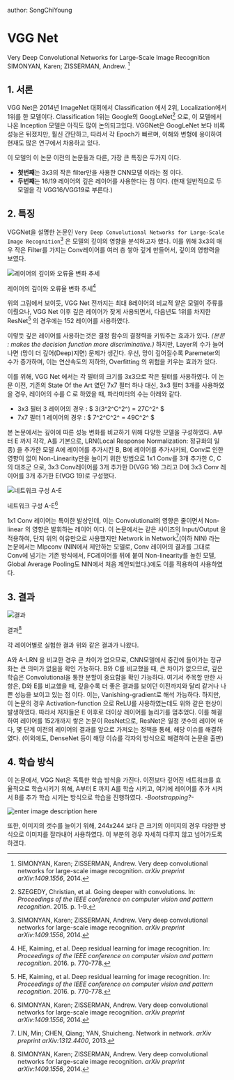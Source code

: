 author: SongChiYoung
# VGG Net 
Very Deep Convolutional Networks for Large-Scale Image Recognition SIMONYAN, Karen; ZISSERMAN, Andrew.  [^1]

## 1. 서론 

VGG Net은 2014년 ImageNet 대회에서 Classification 에서  2위, Localization에서 1위를 한 모델이다. Classification 1위는 Google의 GoogLeNet[^3] 으로, 이 모델에서 나온 Inception 모델은 아직도 많이 논의되고있다. VGGNet은 GoogLeNet 보다 비록 성능은 뒤졌지만, 훨신 간단하고, 따라서 각 Epoch가 빠르며, 이해와 변형에 용이하여 현재도 많은 연구에서 차용하고 있다.

이 모델의 이 논문 이전의 논문들과 다른, 가장 큰 특징은 두가지 이다. 

* **첫번째**는  3x3의 작은 filter만을 사용한 CNN모델 이라는 점 이다.
* **두번째**는 16/19 레이어의 깊은 레이어를 사용한다는 점 이다. 
(현재 일반적으로 두 모델을 각 VGG16/VGG19로 부른다.)

## 2. 특징
 VGGNet을 설명한 논문인 `Very Deep Convolutional Networks for Large-Scale Image Recognition`[^1] 은 모델의 깊이의 영향을 분석하고자 했다. 이를 위해 3x3의 매우 작은 Filter를 가지는 Conv레이어를 여러 층 쌓아 깊게 만들어서, 깊이의 영향력을 보였다.

![레이어의 깊이와 오류율 변화 추세](https://lh3.googleusercontent.com/z7dB7oa9-B_R8gDrd2dHJhnuW-MHX1aXEte3tdUQzGD_NCKxUX6x9Vk0acdVlWP0_TuZsxJnaHM)

레이어의 깊이와 오류율 변화 추세[^2]

위의 그림에서 보이듯, VGG Net 전까지는 최대 8레이어의 비교적 얕은 모델이 주류를 이뤘으나, VGG Net 이후 깊은 레이어가 잦게 사용되면서, 다음년도 1위를 차지한 ResNet[^2] 의 경우에는 152 레이어를 사용하였다.

이렇듯 깊은 레이어를 사용하는것은 결정 함수의 결정력을 키워주는 효과가 있다. *(본문 : makes the decision function more discriminative.)*  하지만, Layer의 수가 늘어나면 (망이 더 깊어(Deep)지면) 문제가 생긴다. 우선, 망이 깊어질수록 Paremeter의 수가 증가하며, 이는 연산속도의 저하와, Overfitting 의 위험을 키우는 효과가 있다.

이를 위해, VGG Net 에서는 각 필터의 크기를 3x3으로 작은 필터를 사용하였다. 이 논문 이전, 기존의 State Of the Art 였던 7x7 필터 하나 대신, 3x3 필터 3개를 사용하였을 경우, 레이어의 수를 C 로 하였을 때, 파라미터의 수는 아래와 같다.

* 3x3 필터 3 레이어의 경우 : $ 3(3^2^C^2^) = 27C^2^ $
* 7x7 필터 1 레이어의 경우 : $ 7^2^C^2^ = 49C^2^ $

본 논문에서는 깊이에 따른 성능 변화를 비교하기 위해 다양한 모델을 구성하였다.
A부터 E 까지 각각, A를 기본으로, LRN(Local Response Normalization: 정규화의 일종) 을 추가한 모델 A에 레이어를 추가시킨 B, B에 레이어를 추가시키되, Conv로 인한 영향이 없이 Non-Linearity만을 늘이기 위한 방법으로 1x1 Conv를 3개 추가한 C, C의 대조군 으로, 3x3 Conv레이어를 3개 추가한 D(VGG 16) 그리고 D에 3x3 Conv 레이어를 3개 추가한 E(VGG 19)로 구성했다.

![네트워크 구성 A-E](https://lh3.googleusercontent.com/K4nMuGsEA7pgesgCQwn7T5Zu9oHCYm_8_rHkgovPRS2JwRy4QNAfXgdn0Z04PLkDOYtT0DB9n5M)

네트워크 구성 A-E[^1]

1x1 Conv 레이어는 특이한 발상인데, 이는 Convolutional의 영향은 줄이면서 Non-linear 의 영향은 발휘하는 레이어 이다. 이 논문에서는 같은 사이즈의 Input/Output 을 적용하여, 단지 위의 이유만으로 사용했지만 Network in Network[^4](이하 NIN) 라는 논문에서는 Mlpconv (NIN에서 제안하는 모델로, Conv 레이어의 결과를 그대로 Conv에 넘기는 기존 방식에서, FC레이어를 뒤에 붙여 Non-linearity를 높힌 모델, Global Average Pooling도 NIN에서 처음 제안되었다.)에도 이를 적용하여 사용하였다.

## 3. 결과

![결과](https://lh3.googleusercontent.com/bKwLJSwUxkLjUYhiSFNqZvKL7cSnqaCV1NIiUVV3TYcC-QCMFlndWwxnWxgRj4uTURueg_nl19E)

결과[^1]

각 레이어별로 실험한 결과 위와 같은 결과가 나왔다.

A와 A-LRN 을 비교한 경우 큰 차이가 없으므로, CNN모델에서 중간에 들어가는 정규화는 큰 의미가 없음을 확인 가능하다. B와 C를 비교했을 때, 큰 차이가 없으므로, 깊은 학습은 Convolutional을 통한 분할이 중요함을 확인 가능하다. 여기서 주목할 만한 사항은, D와 E를 비교했을 때, 깊을수록 더 좋은 결과를 보이던 이전까지와 달리 같거나 나쁜 성능을 보이고 있는 점 이다. 이는, Vanishing-gradient로 해석 가능하다. 하지만, 이 논문의 경우 Activation-function 으로 ReLU를 사용하였는데도 위와 같은 현상이 발생하였다. 따라서 저자들은 E 이후로 더이상 레이어를 늘리기를 멈추었다. 이를 해결하여 레이어를 152개까지 쌓은 논문이 ResNet으로, ResNet은 일정 갯수의 레이어 마다, 몇 단계 이전의 레이어의 결과를 앞으로 가져오는 정책을 통해, 해당 이슈를 해결하였다. (이외에도, DenseNet 등이 해당 이슈를 각자의 방식으로 해결하여 논문을 출판)

## 4. 학습 방식
이 논문에서, VGG Net은 독특한 학습 방식을 가진다. 이전보다 깊어진 네트워크를 효율적으로 학습시키기 위해, A부터 E 까지 A를 학습 시키고, 여기에 레이어를 추가 시켜서 B를 추가 학습 시키는 방식으로 학습을 진행하였다. *-Bootstrapping?-*

![enter image description here](https://lh3.googleusercontent.com/3haVD5EjvgwKtz52Jo8rOGJN-bsEHKpML4U_k3CmuOUNKs96T4U4G4EEoEUXo3s3_4vBkTUqu1I)

또한, 이미지의 갯수를 늘이기 위해, 244x244 보다 큰 크기의 이미지의 경우 다양한 방식으로 이미지를 잘라내어 사용하였다. 이 부분의 경우 자세히 다루지 않고 넘어가도록 하겠다.


[^1]: SIMONYAN, Karen; ZISSERMAN, Andrew. Very deep convolutional networks for large-scale image recognition. _arXiv preprint arXiv:1409.1556_, 2014.

[^2]:HE, Kaiming, et al. Deep residual learning for image recognition. In: _Proceedings of the IEEE conference on computer vision and pattern recognition_. 2016. p. 770-778.

[^3]:SZEGEDY, Christian, et al. Going deeper with convolutions. In: _Proceedings of the IEEE conference on computer vision and pattern recognition_. 2015. p. 1-9.

[^4]:LIN, Min; CHEN, Qiang; YAN, Shuicheng. Network in network. _arXiv preprint arXiv:1312.4400_, 2013.
